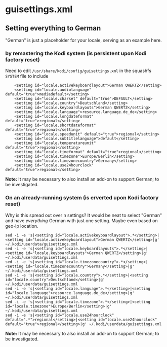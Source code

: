 # guisettings.xml

## Setting everything to German

"German" is just a placeholder for your locale, serving as an example here.

### by remastering the Kodi system (is persistent upon Kodi factory reset)

Need to edit `/usr/share/kodi/config/guisettings.xml` in the squashfs `SYSTEM` file to include

```
    <setting id="locale.activekeyboardlayout">German QWERTZ</setting>
    <setting id="locale.audiolanguage" default="true">mediadefault</setting>
    <setting id="locale.charset" default="true">DEFAULT</setting>
    <setting id="locale.country">Deutschland</setting>
    <setting id="locale.keyboardlayouts">German QWERTZ</setting>
    <setting id="locale.language">resource.language.de_de</setting>
    <setting id="locale.longdateformat" default="true">regional</setting>
    <setting id="locale.shortdateformat" default="true">regional</setting>
    <setting id="locale.speedunit" default="true">regional</setting>
    <setting id="locale.subtitlelanguage">default</setting>
    <setting id="locale.temperatureunit" default="true">regional</setting>
    <setting id="locale.timeformat" default="true">regional</setting>
    <setting id="locale.timezone">Europe/Berlin</setting>
    <setting id="locale.timezonecountry">Germany</setting>
    <setting id="locale.use24hourclock" default="true">regional</setting>
```

__Note:__ It may be necessary to also install an add-on to support German; to be investigated.

### On an already-running system (is erverted upon Kodi factory reset)

Why is this spread out over n settings? It would be neat to select "German" and have _everything_ German with just one setting. Maybe even based on geo-ip location.

```
sed -i -e 's|<setting id="locale.activekeyboardlayout">.*</setting>|<setting id="locale.activekeyboardlayout">German QWERTZ</setting>|g' ~/.kodi/userdata/guisettings.xml
sed -i -e 's|<setting id="locale.keyboardlayouts">.*</setting>|<setting id="locale.keyboardlayouts">German QWERTZ</setting>|g' ~/.kodi/userdata/guisettings.xml
sed -i -e 's|<setting id="locale.timezonecountry">.*</setting>|<setting id="locale.timezonecountry">Germany</setting>|g' ~/.kodi/userdata/guisettings.xml
sed -i -e 's|<setting id="locale.country">.*</setting>|<setting id="locale.country">Deutschland</setting>|g' ~/.kodi/userdata/guisettings.xml
sed -i -e 's|<setting id="locale.language">.*</setting>|<setting id="locale.language">resource.language.de_de</setting>|g' ~/.kodi/userdata/guisettings.xml
sed -i -e 's|<setting id="locale.timezone">.*</setting>|<setting id="locale.timezone">Europe/Berlin</setting>|g' ~/.kodi/userdata/guisettings.xml
sed -i -e 's|<setting id="locale.use24hourclock" default=".*">regional</setting>|<setting id="locale.use24hourclock" default="true">regional</setting>|g' ~/.kodi/userdata/guisettings.xml
```

__Note:__ It may be necessary to also install an add-on to support German; to be investigated.
